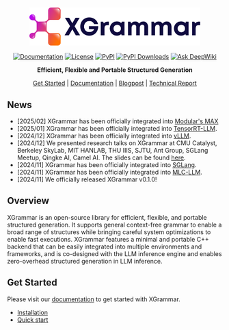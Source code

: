<div align="center" id="top">

<img src="https://raw.githubusercontent.com/mlc-ai/xgrammar/main/assets/logo.svg" alt="logo" width="400" margin="10px"></img>

[![Documentation](https://img.shields.io/badge/docs-latest-green)](https://xgrammar.mlc.ai/docs/)
[![License](https://img.shields.io/badge/license-apache_2-blue)](https://github.com/mlc-ai/xgrammar/blob/main/LICENSE)
[![PyPI](https://img.shields.io/pypi/v/xgrammar)](https://pypi.org/project/xgrammar)
[![PyPI Downloads](https://static.pepy.tech/badge/xgrammar)](https://pepy.tech/projects/xgrammar)
[![Ask DeepWiki](https://deepwiki.com/badge.svg)](https://deepwiki.com/mlc-ai/xgrammar)

**Efficient, Flexible and Portable Structured Generation**


[Get Started](#get-started) | [Documentation](https://xgrammar.mlc.ai/docs/) | [Blogpost](https://blog.mlc.ai/2024/11/22/achieving-efficient-flexible-portable-structured-generation-with-xgrammar) | [Technical Report](https://arxiv.org/abs/2411.15100)

</div>

## News
- [2025/02] XGrammar has been officially integrated into [Modular's MAX](https://docs.modular.com/max/serve/structured-output)
- [2025/01] XGrammar has been officially integrated into [TensorRT-LLM](https://github.com/NVIDIA/TensorRT-LLM).
- [2024/12] XGrammar has been officially integrated into [vLLM](https://github.com/vllm-project/vllm).
- [2024/12] We presented research talks on XGrammar at CMU Catalyst, Berkeley SkyLab, MIT HANLAB, THU IIIS, SJTU, Ant Group, SGLang Meetup, Qingke AI, Camel AI. The slides can be found [here](https://docs.google.com/presentation/d/1iS7tu2EV4IKRWDaR0F3YD7ubrNqtGYUStSskceneelc/edit?usp=sharing).
- [2024/11] XGrammar has been officially integrated into [SGLang](https://github.com/sgl-project/sglang).
- [2024/11] XGrammar has been officially integrated into [MLC-LLM](https://github.com/mlc-ai/mlc-llm).
- [2024/11] We officially released XGrammar v0.1.0!

## Overview


XGrammar is an open-source library for efficient, flexible, and portable structured generation.
It supports general context-free grammar to enable a broad range of structures while bringing careful system optimizations to enable fast executions.
XGrammar features a minimal and portable C++ backend that can be easily integrated into multiple environments and frameworks,
and is co-designed with the LLM inference engine and enables zero-overhead structured generation in LLM inference.



## Get Started

Please visit our [documentation](https://xgrammar.mlc.ai/docs/) to get started with XGrammar.
- [Installation](https://xgrammar.mlc.ai/docs/start/install)
- [Quick start](https://xgrammar.mlc.ai/docs/start/quick_start)

